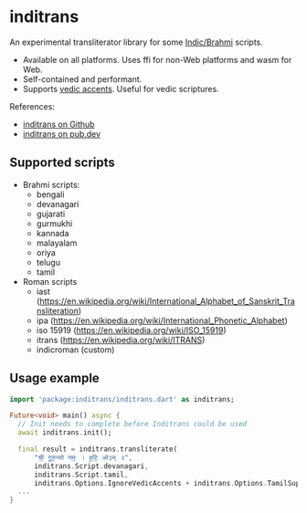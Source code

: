 # inditrans

An experimental transliterator library for some [Indic/Brahmi](https://en.wikipedia.org/wiki/Brahmic_scripts) scripts.

* Available on all platforms. Uses ffi for non-Web platforms and wasm for Web.
* Self-contained and performant.
* Supports [vedic accents](https://en.wikipedia.org/wiki/Vedic_accent). Useful for vedic scriptures.

References:
- [inditrans on Github](https://github.com/vm75/inditrans)
- [inditrans on pub.dev](https://pub.dev/packages/inditrans)

## Supported scripts
* Brahmi scripts:
  * bengali
  * devanagari
  * gujarati
  * gurmukhi
  * kannada
  * malayalam
  * oriya
  * telugu
  * tamil
* Roman scripts
  * iast (https://en.wikipedia.org/wiki/International_Alphabet_of_Sanskrit_Transliteration)
  * ipa (https://en.wikipedia.org/wiki/International_Phonetic_Alphabet)
  * iso 15919 (https://en.wikipedia.org/wiki/ISO_15919)
  * itrans (https://en.wikipedia.org/wiki/ITRANS)
  * indicroman (custom)

## Usage example
```dart
import 'package:inditrans/inditrans.dart' as inditrans;

Future<void> main() async {
  // Init needs to complete before Inditrans could be used
  await inditrans.init();

  final result = inditrans.transliterate(
      "श्री॒ गु॒रु॒भ्यो नमः॒ । ह॒रिः॒ ओ३म् ॥",
      inditrans.Script.devanagari,
      inditrans.Script.tamil,
      inditrans.Options.IgnoreVedicAccents + inditrans.Options.TamilSuperscripted);
  ...
}
```
